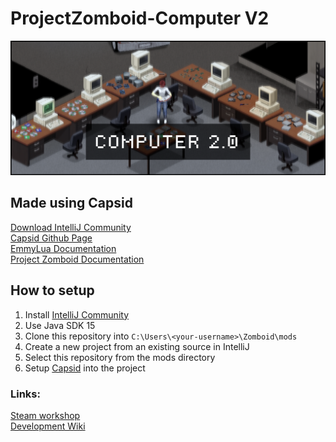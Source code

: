 # ProjectZomboid-Computer V2
  
![Computer Banner](https://github.com/Konijima/PZ-Computer-Mod/blob/main/miscs/Computer2.0.png?raw=true)
  
## Made using Capsid
[Download IntelliJ Community](https://www.jetbrains.com/idea/download)  
[Capsid Github Page](https://github.com/pzstorm/capsid)  
[EmmyLua Documentation](https://emmylua.github.io/)  
[Project Zomboid Documentation](https://projectzomboid.com/modding/)  
  
## How to setup
1) Install [IntelliJ Community](https://www.jetbrains.com/idea/download)
2) Use Java SDK 15
3) Clone this repository into `C:\Users\<your-username>\Zomboid\mods`
4) Create a new project from an existing source in IntelliJ
5) Select this repository from the mods directory
6) Setup [Capsid](https://github.com/pzstorm/capsid) into the project
  
### Links:
[Steam workshop](https://steamcommunity.com/sharedfiles/filedetails/?id=2635550102)  
[Development Wiki](https://github.com/Konijima/PZ-Computer-Mod/wiki)  
  
